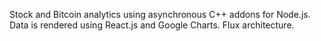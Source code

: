 Stock and Bitcoin analytics using asynchronous C++ addons for Node.js.  Data is rendered using React.js and Google Charts. Flux architecture.
